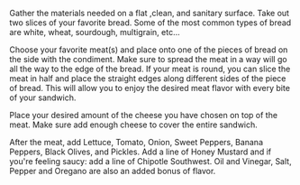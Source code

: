 Gather the materials needed on a flat ,clean, and sanitary surface. Take out two slices of your favorite bread. Some of the most common types of bread are white, wheat, sourdough, multigrain, etc…

Choose your favorite meat(s) and place onto one of the pieces of bread on the side with the condiment. Make sure to spread the meat in a way will go all the way to the edge of the bread. If your meat is round, you can slice the meat in half and place the straight edges along different sides of the piece of bread.  This will allow you to enjoy the desired meat flavor with every bite of your sandwich.

Place your desired amount of the cheese you have chosen on top of the meat. Make sure add enough cheese to cover the entire sandwich.

After the meat, add Lettuce, Tomato, Onion, Sweet Peppers, Banana Peppers, Black Olives, and Pickles. Add a line of Honey Mustard and if you're feeling saucy: add a line of Chipotle Southwest. Oil and Vinegar, Salt, Pepper and Oregano are also an added bonus of flavor.